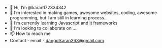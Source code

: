 - 👋 Hi, I’m @karan172334342
- 👀 I’m interested in making games, awesome websites, coding, awesome programming, but I am still in learning process.. 
- 🌱 I’m currently learning Javascript and it frameworks
- 💞️ I’m looking to collaborate on ...
- 📫 How to reach me 
- Contact - email - dangolkaran263@gmail.com 

<!---
karan172334342/karan172334342 is a ✨ special ✨ repository because its `README.md` (this file) appears on your GitHub profile.
You can click the Preview link to take a look at your changes.
--->
